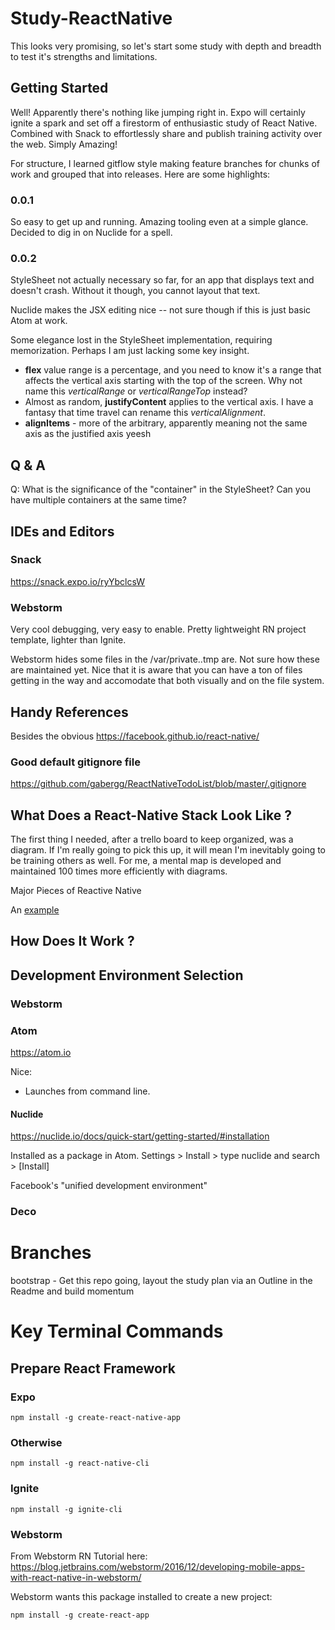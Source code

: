 # Study-ReactNative
This looks very promising, so let's start some study with depth and breadth to test it's strengths and limitations.


## Getting Started

Well!  Apparently there's nothing like jumping right in.  Expo will certainly ignite a spark and set off a firestorm of enthusiastic study of React Native.  Combined with Snack to effortlessly share and publish training activity over the web.  Simply Amazing!

For structure, I learned gitflow style making feature branches for chunks of work and grouped that into releases.  Here are some highlights:

### 0.0.1

So easy to get up and running.  Amazing tooling even at a simple glance.  Decided to dig in on Nuclide for a spell.

### 0.0.2

StyleSheet not actually necessary so far, for an app that displays text and doesn't crash.  Without it though, you cannot layout that text.

Nuclide makes the JSX editing nice -- not sure though if this is just basic Atom at work.

Some elegance lost in the StyleSheet implementation, requiring memorization.  Perhaps I am just lacking some key insight.

- **flex** value range is a percentage, and you need to know it's a range that affects the vertical axis starting with the top of the screen.  Why not name this *verticalRange* or *verticalRangeTop* instead?
- Almost as random, **justifyContent** applies to the vertical axis.  I have a fantasy that time travel can rename this *verticalAlignment*.
- **alignItems** - more of the arbitrary, apparently meaning not the same axis as the justified axis yeesh


## Q & A

Q:  What is the significance of the "container" in the StyleSheet?  Can you have multiple containers at the same time?

## IDEs and Editors

### Snack

<https://snack.expo.io/ryYbclcsW>

### Webstorm

Very cool debugging, very easy to enable.  Pretty lightweight RN project template, lighter than Ignite.

Webstorm hides some files in the /var/private..tmp are.  Not sure how these are maintained yet.  Nice that it is aware that you can have a ton of files getting in the way and accomodate that both visually and on the file system.

## Handy References

Besides the obvious https://facebook.github.io/react-native/

### Good default gitignore file

<https://github.com/gabergg/ReactNativeTodoList/blob/master/.gitignore>



## What Does a React-Native Stack Look Like ?

The first thing I needed, after a trello board to keep organized, was a diagram.  If I'm really going to pick this up, it will mean I'm inevitably going to be training others as well.  For me, a mental map is developed and maintained 100 times more efficiently with diagrams.

Major Pieces of Reactive Native

An [example](http://url.com/ "View")

## How Does It Work ?

## Development Environment Selection

### Webstorm

### Atom

<https://atom.io>

Nice:

- Launches from command line.

#### Nuclide

<https://nuclide.io/docs/quick-start/getting-started/#installation>

Installed as a package in Atom.  Settings > Install > type nuclide and search > [Install]

Facebook's "unified development environment"


### Deco


# Branches

bootstrap - Get this repo going, layout the study plan via an Outline in the Readme and build momentum

# Key Terminal Commands

## Prepare React Framework

### Expo

	npm install -g create-react-native-app
	
### Otherwise

	npm install -g react-native-cli
	
### Ignite

	npm install -g ignite-cli

### Webstorm 

From Webstorm RN Tutorial here: https://blog.jetbrains.com/webstorm/2016/12/developing-mobile-apps-with-react-native-in-webstorm/

Webstorm wants this package installed to create a new project:

	npm install -g create-react-app

